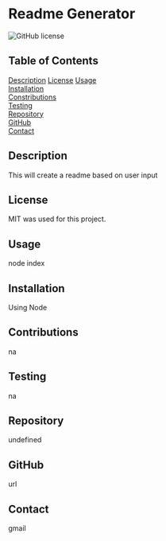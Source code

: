 
  # Readme Generator 
  ![GitHub license](https://img.shields.io/badge/license-MIT-blue.svg)
  ## Table of Contents
  [Description](#description) 
    [License](#license)
  [Usage](#usage)  
  [Installation](#installation)  
  [Constributions](#Constributions)  
  [Testing](#Testing)  
  [Repository](#Repository)  
  [GitHub](#GitHub)  
  [Contact](#Contact)    
  ## Description
  This will create a readme based on user input

  ## License
  MIT was used for this project.

  ## Usage
  node index
  ## Installation
  Using Node
  ## Contributions
  na
  ## Testing
  na
  ## Repository
  undefined
  ## GitHub
  url
  ## Contact
  gmail
